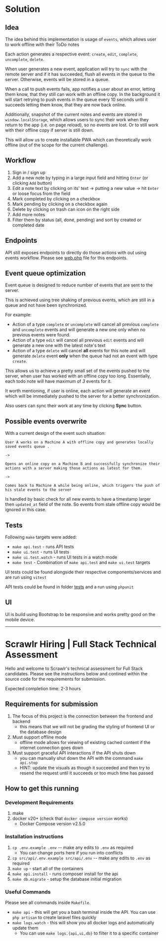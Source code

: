 # Solution


## Idea 
The idea behind this implementation is usage of `events`, which allows user to work offline with their ToDo notes

Each action generates a respective event: `create`, `edit`, `complete`, `uncomplete`, `delete`. 

When user generates a new event, application will try to `sync` with the remote server and if it has succeeded, flush all events in the queue to the server. Otherwise, events will be stored in a queue. 

When a call to push events fails, app notifies a user about an error, letting them know, that they still can work with an offline copy. In the background it will start retrying to push events in the queue every 10 seconds until it succeeds letting them know, that they are now back online.

Additionally, snapshot of the current notes and events are stored in `window.localStorage`, which allows users to sync their work when they return to the app (i.e. on page reload), so no events are lost. Or to still work with their offline copy if server is still down.

This will allow us to create installable PWA which can theoretically work offline (out of the scope for the current challenge).

## Workflow

1. Sign in / sign up
2. Add a new note by typing in a large input field and hitting `Enter` (or clicking `Add` button)
3. Edit a note text by clicking on its' text -> putting a new value -> hit `Enter` or loose focus from the field
4. Mark completed by clicking on a checkbox
5. Mark pending by clicking on a checkbox again
6. Delete by clicking on trash can icon on the right side
7. Add more notes
8. Filter them by status (all, done, pending) and sort by created or completed date

## Endpoints

API still exposes endpoints to directly do those actions with out using events workflow. Please see [web.php](src/api/routes/web.php) file for this endpoints.

## Event queue optimization

Event queue is designed to reduce number of events that are sent to the server.

This is achieved using tree shaking of previous events, which are still in a queue and not have been synchronized.

For example:

- Action of a type `complete` or `uncomplete` will cancel all previous `complete` and `uncomplete` events and will generate a new one only when no previous events were found.
- Action of a type `edit` will cancel all previous `edit` events and will generate a new one with the latest note's text
- Action of a type `delete` will cancel **all** events for this note and will generate `delete` event **only** when the queue had not an event with type `create`.

This allows us to achieve a pretty small set of the events pushed to the server, when user has worked with an offline copy too long. Essentially, each todo note will have maximum of *3* events for it.

It worth mentioning, if user is online, each action will generate an event which will be immediately pushed to the server for a better synchronization.

Also users can sync their work at any time by clicking **Sync** button.

## Possible events overwrite

With a current design of the event such situation:

```
User A works on a Machine A with offline copy and generates locally saved events queue .

-> 

Opens an online copy on a Machine B and successfully synchronize their actions with a server making those actions as latest for them.

-> 

Comes back to Machine A while being online, which triggers the push of his stale events to the server
```

Is handled by basic check for all new events to have a timestamp larger then `updated_at` field of the note. So events from stale offline copy would be ignored in this case.

## Tests

Following `make` targets were added:

- `make api.test` - runs API tests
- `make ui.test` - runs UI tests
- `make ui.test.watch` - runs UI tests in a watch mode
- `make test` - Combination of `make api.test` and `make ui.test` targets

UI tests could be found alongside their respective components/services and are run using `vitest`

API tests could be found in folder [tests](src/api/tests/) and a run using `phpunit`

## UI

UI is build using Bootstrap to be responsive and works pretty good on the mobile device.

---------

# Scrawlr Hiring | Full Stack Technical Assessment

Hello and welcome to Scrawlr's technical assessment for Full Stack candidates.
Please see the instructions below and contined within the source code for the requirements for submission.

Expected completion time: 2-3 hours

## Requirements for submission

1. The focus of this project is the connection between the frontend and backend
    - this means that we will not be grading the styling of frontend UI or the database design
2. Must support offline mode
    - offline mode allows for viewing of existing cached content if the internet connection goes down
3. Must support graceful API interactions if the API shuts down
    - you can manually shut down the API with the command `make api.stop`
    - HINT: update the visuals as though it succeeded and then try to resend the request until it succeeds
        or too much time has passed

## How to get this running

### Development Requirements

1. make
2. docker v20+ (check that `docker compose version` works)
    - Docker Compose version v2.5.0

### Installation instructions

1. `cp .env.example .env` -- make any edits to `.env` as required
    - You can change ports here if you run into conflicts
2. `cp src/api/.env.example src/api/.env` -- make any edits to `.env` as required
3. `make up` - start all of the containers
4. `make api.install` - runs composer install for the api
5. `make db.migrate` - setup the database initial migration

### Useful Commands

Please see all commands inside `Makefile`.

- `make api` - this will get you a bash terminal inside the API.
    You can use `php artisan` to create laravel files quickly
- `make logs.watch` - this will show you all docker logs and automatically update them
    - You can use `make logs.{api,ui,db}` to filter it to a specific container
